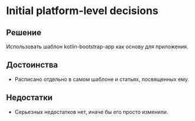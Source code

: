 # Initial platform-level decisions

## Решение

Использовать шаблон kotlin-bootstrap-app как основу для приложения.

## Достоинства

* Расписано отдельно в самом шаблоне и статьях, посвященных ему.

## Недостатки

* Серьезных недостатков нет, иначе бы его просто изменили.
